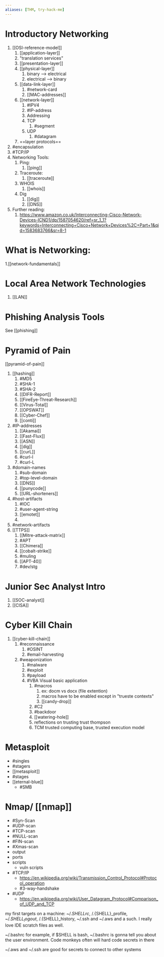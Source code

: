 ```yaml
---
aliases: [THM, try-hack-me]
---
```


# Introductory Networking
1. [[OSI-reference-model]]
	1. [[application-layer]]
	2. "translation services"
	3. [[presentation-layer]]
	4. [[physical-layer]]
		1. binary --> electrical 
		2. electrical --> binary
	5. [[data-link-layer]]
		1. #network-card 
		2. [[MAC-addresses]]
	6. [[network-layer]]
		1. #IPV4 
		2. #IP-address 
		3. Addressing
		4. TCP
			1. #segment
		5. UDP
			1. #datagram
	7. ==layer protocols==
2. #encapsulation 
3. #TCP/IP 
4. Networking Tools:
	1. Ping:
		1. [[ping]]
	2. Traceroute:
		1. [[traceroute]]
	3. WHOIS
		1. [[whois]]
	4. Dig
		1. [[dig]]
		2. [[DNS]] 
5. Further reading:
	1. https://www.amazon.co.uk/Interconnecting-Cisco-Network-Devices-ICND1/dp/1587054620/ref=sr_1_1?keywords=Interconnecting+Cisco+Network+Devices%2C+Part+1&qid=1583683766&sr=8-1

# What is Networking:
1.[[network-fundamentals]]

# Local Area Network Technologies
1. [[LAN]]

# Phishing Analysis Tools
See [[phishing]]

# Pyramid of Pain
[[pyramid-of-pain]] 
1. [[hashing]]
	1. #MD5
	2. #SHA-1 
	3. #SHA-2 
	4. [[DIFR-Report]]
	5. [[FireEye-Threat-Research]]
	6. [[Virus-Total]] 
	7. [[OPSWAT]]  
	8. [[Cyber-Chef]]
	9. [[conti]]
2. #IP-addresses 
	1. [[Akamai]]
	2. [[Fast-Flux]]
	3. [[ASN]] 
	4. [[dig]]
	5. [[curL]]
	6. #curl-I 
	7. #curl-L 
3. #domain-names
	1. #sub-domain
	2. #top-level-domain
	3. [[DNS]]
	4. [[punycode]]
	5. [[URL-shorteners]]
4. #host-artifacts
	1. #IOC 
	2. #user-agent-string 
	3. [[emotet]]
	4. 
5. #network-artifacts
6. [[TTPS]]
	1. [[Mitre-attack-matrix]]
	2. #APT
	3. [[Chimera]]
	4. [[cobalt-strike]]
	5. #muling
	6. [[APT-40]]
	7. #dev/stg

# Junior Sec Analyst Intro
1. [[SOC-analyst]] 
2. [[CISA]]

# Cyber Kill Chain
1. [[cyber-kill-chain]] 
	1. #reconnaissance
		1. #OSINT
		2. #email-harvesting
	2. #weaponization
		1. #malware 
		2. #exploit
		3. #payload 
		4. #VBA Visual basic application
			1. #macros
				1. ex: docm vs docx (file extention)
				2. macros have to be enabled except in "trueste contexts"
				3. [[candy-drop]]
			2. #C2 
			3. #backdoor
			4. [[watering-hole]]
			5. reflections on trusting trust thompson
			6. TCM trusted computing base, trusted execution model

# Metasploit
- #singles
- #stagers
- [[metasploit]]
- #stages
- [[eternal-blue]]
	- #SMB  

# Nmap/ [[nmap]] 
- #Syn-Scan
- #UDP-scan
- #TCP-scan
- #NULL-scan
- #FIN-scan
- #Xmas-scan
- output
- ports
- scripts
	- vuln scripts
- #TCP/IP 
	- https://en.wikipedia.org/wiki/Transmission_Control_Protocol#Protocol_operation
	- #3-way-handshake 
- #UDP
	- https://en.wikipedia.org/wiki/User_Datagram_Protocol#Comparison_of_UDP_and_TCP


my first targets on a machine: ~/.${SHELL}rc, ~/.${SHELL}_profile, ~/.${SHELL}_logout, ~/.${SHELL}_history, ~/.ssh and ~/.aws and a such. I really love IDE scratch files as well.

~/.bashrc for example, if $SHELL is bash, ~/.bashrc is gonna tell you about the user environment. Code monkeys often will hard code secrets in there

~/.aws and ~/.ssh are good for secrets to connect to other systems